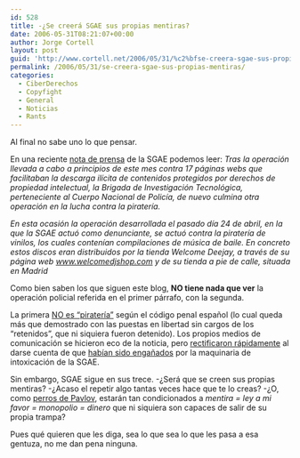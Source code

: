 ```yaml
---
id: 528
title: -¿Se creerá SGAE sus propias mentiras?
date: 2006-05-31T08:21:07+00:00
author: Jorge Cortell
layout: post
guid: 'http://www.cortell.net/2006/05/31/%c2%bfse-creera-sgae-sus-propias-mentiras/'
permalink: /2006/05/31/se-creera-sgae-sus-propias-mentiras/
categories:
  - CiberDerechos
  - Copyfight
  - General
  - Noticias
  - Rants
---
```

Al final no sabe uno lo que pensar.

En una reciente <a title="Nota prensa SGAE" target="_blank" href="http://www.sgae.es/viewnot/cont.inm?instanceId=1472&tipoId=38&selectedMenu=1513')">nota de prensa</a> de la SGAE podemos leer: _Tras la operación llevada a cabo a principios de este mes contra 17 páginas webs que facilitaban la descarga ilí­cita de contenidos protegidos por derechos de propiedad intelectual, la Brigada de Investigación Tecnológica, perteneciente al Cuerpo Nacional de Policí­a, de nuevo culmina otra operación en la lucha contra la piraterí­a._

_En esta ocasión la operación desarrollada el pasado dí­a 24 de abril, en la que la SGAE actuó como denunciante, se actuó contra la piraterí­a de vinilos, los cuales contení­an compilaciones de música de baile. En concreto estos discos eran distribuidos por la tienda Welcome Deejay, a través de su página web www.welcomedjshop.com y de su tienda a pie de calle, situada en Madrid_ 

Como bien saben los que siguen este blog, **NO tiene nada que ver** la operación policial referida en el primer párrafo, con la segunda.

La primera <a title="no es piraterí­a" target="_blank" href="http://www.informativos.telecinco.es/expertos/delito-enlaces/detenidos-p2p/dn_23404.htm">NO es &#8220;piraterí­a&#8221;</a> según el código penal español (lo cual queda más que demostrado con las puestas en libertad sin cargos de los &#8220;retenidos&#8221;, que ni siquiera fueron detenido). Los propios medios de comunicación se hicieron eco de la noticia, pero <a title="telecinco rectifica" target="_blank" href="http://blogs.telecinco.es/abordaje/post/2006/04/29/absuelta-de-paginas-acusadas-ofrecer-descargas">rectificaron rápidamente</a> al darse cuenta de que <a title="telecinco engañada" target="_blank" href="http://www.informativos.telecinco.es/detenidos/operacion-policial/descargas-ilegales-internet/dn_23619.htm">habí­an sido engañados</a> por la maquinaria de intoxicación de la SGAE.

Sin embargo, SGAE sigue en sus trece. -¿Será que se creen sus propias mentiras? -¿Acaso el repetir algo tantas veces hace que te lo creas? -¿O, como <a target="_blank" title="condicionamiento clásico" href="http://en.wikipedia.org/wiki/Classical_conditioning">perros de Pavlov</a>, estarán tan condicionados a _mentira = ley a mi favor = monopolio = dinero_ que ni siquiera son capaces de salir de su propia trampa?

Pues qué quieren que les diga, sea lo que sea lo que les pasa a esa gentuza, no me dan pena ninguna.